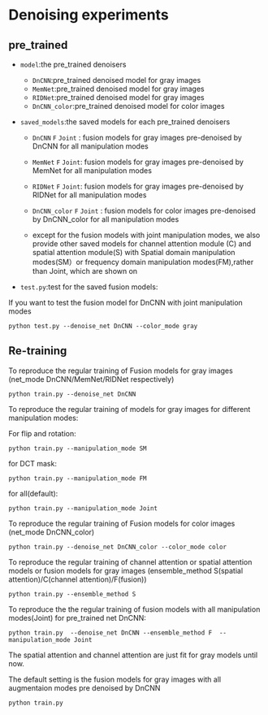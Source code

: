 # Denoising experiments
## pre_trained
* `model`:the pre_trained denoisers
  * `DnCNN`:pre_trained denoised model for gray images
  * `MemNet`:pre_trained denoised model for gray images
  * `RIDNet`:pre_trained denoised model for gray images
  * `DnCNN_color`:pre_trained denoised model for color images
  
* `saved_models`:the saved models for each pre_trained denoisers
  * `DnCNN` `F` `Joint` : fusion models for gray images pre-denoised by DnCNN  for all manipulation modes
  * `MemNet` `F` `Joint`: fusion models for gray images pre-denoised by MemNet for all manipulation modes
  * `RIDNet` `F` `Joint`: fusion models for gray images pre-denoised by RIDNet for all manipulation modes
  * `DnCNN_color` `F` `Joint` : fusion models for color images pre-denoised by DnCNN_color for all manipulation modes
  
  * except for the fusion models with joint manipulation modes, we also provide other saved models for channel attention module (C) and spatial attention module(S) with Spatial domain manipulation modes(SM）or frequency domain manipulation modes(FM),rather than Joint, which are shown on 

* `test.py`:test for the saved fusion models:  

If you want to test the fusion model for DnCNN with joint manipulation modes

```python test.py --denoise_net DnCNN --color_mode gray ```






## Re-training
To reproduce the regular training of Fusion models for gray images (net_mode DnCNN/MemNet/RIDNet respectively)

```python train.py --denoise_net DnCNN ```

To reproduce the regular training of models for gray images for different manipulation modes:

For flip and rotation:

```python train.py --manipulation_mode SM  ```

for DCT mask:

```python train.py --manipulation_mode FM  ```

for all(default):

```python train.py --manipulation_mode Joint  ```

To reproduce the regular training of Fusion models for color images (net_mode DnCNN_color)

```python train.py --denoise_net DnCNN_color --color_mode color ```

To reproduce the regular training of channel attention or spatial attention models or fusion models for gray images (ensemble_method S(spatial attention)/C(channel attention)/F(fusion))

```python train.py --ensemble_method S ```

To reproduce the the regular training of fusion models with all manipulation modes(Joint) for pre_trained net DnCNN:

```python train.py  --denoise_net DnCNN --ensemble_method F  --manipulation_mode Joint```

The spatial attention and channel attention are just fit for gray models until now.

The default setting is the fusion models for gray images with all augmentaion modes pre denoised by DnCNN 

```python train.py  ```





